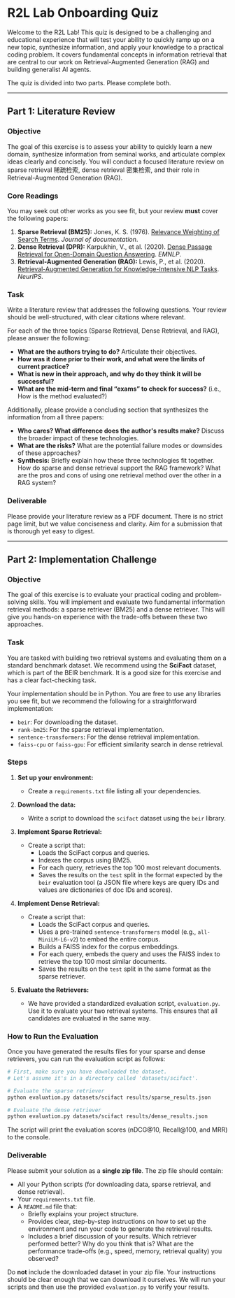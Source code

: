 # R2L Lab Onboarding Quiz

Welcome to the R2L Lab! This quiz is designed to be a challenging and educational experience that will test your ability to quickly ramp up on a new topic, synthesize information, and apply your knowledge to a practical coding problem. It covers fundamental concepts in information retrieval that are central to our work on Retrieval-Augmented Generation (RAG) and building generalist AI agents.

The quiz is divided into two parts. Please complete both.

---

## Part 1: Literature Review

### Objective

The goal of this exercise is to assess your ability to quickly learn a new domain, synthesize information from seminal works, and articulate complex ideas clearly and concisely. You will conduct a focused literature review on sparse retrieval 稀疏检索, dense retrieval 密集检索, and their role in Retrieval-Augmented Generation (RAG).

### Core Readings

You may seek out other works as you see fit, but your review **must** cover the following papers:

1. **Sparse Retrieval (BM25):** Jones, K. S. (1976). [Relevance Weighting of Search Terms](https://www.staff.city.ac.uk/~sbrp622/papers/RSJ76.pdf). *Journal of documentation*.
2. **Dense Retrieval (DPR):** Karpukhin, V., et al. (2020). [Dense Passage Retrieval for Open-Domain Question Answering](https://arxiv.org/abs/2004.04906). *EMNLP*.
3. **Retrieval-Augmented Generation (RAG):** Lewis, P., et al. (2020). [Retrieval-Augmented Generation for Knowledge-Intensive NLP Tasks](https://arxiv.org/abs/2005.11401). *NeurIPS*.

### Task

Write a literature review that addresses the following questions. Your review should be well-structured, with clear citations where relevant.

For each of the three topics (Sparse Retrieval, Dense Retrieval, and RAG), please answer the following:

* **What are the authors trying to do?** Articulate their objectives.
* **How was it done prior to their work, and what were the limits of current practice?**
* **What is new in their approach, and why do they think it will be successful?**
* **What are the mid-term and final “exams” to check for success?** (i.e., How is the method evaluated?)


Additionally, please provide a concluding section that synthesizes the information from all three papers:
* **Who cares? What difference does the author's results make?** Discuss the broader impact of these technologies.
* **What are the risks?** What are the potential failure modes or downsides of these approaches?
* **Synthesis:** Briefly explain how these three technologies fit together. How do sparse and dense retrieval support the RAG framework? What are the pros and cons of using one retrieval method over the other in a RAG system?

### Deliverable

Please provide your literature review as a PDF document. There is no strict page limit, but we value conciseness and clarity. Aim for a submission that is thorough yet easy to digest.


---

## Part 2: Implementation Challenge

### Objective

The goal of this exercise is to evaluate your practical coding and problem-solving skills. You will implement and evaluate two fundamental information retrieval methods: a sparse retriever (BM25) and a dense retriever. This will give you hands-on experience with the trade-offs between these two approaches.

### Task

You are tasked with building two retrieval systems and evaluating them on a standard benchmark dataset. We recommend using the **SciFact** dataset, which is part of the BEIR benchmark. It is a good size for this exercise and has a clear fact-checking task.

Your implementation should be in Python. You are free to use any libraries you see fit, but we recommend the following for a straightforward implementation:

* `beir`: For downloading the dataset.
* `rank-bm25`: For the sparse retrieval implementation.
* `sentence-transformers`: For the dense retrieval implementation.
* `faiss-cpu` or `faiss-gpu`: For efficient similarity search in dense retrieval.

### Steps

1. **Set up your environment:**

   * Create a `requirements.txt` file listing all your dependencies.
2. **Download the data:**

   * Write a script to download the `scifact` dataset using the `beir` library.
3. **Implement Sparse Retrieval:**

   * Create a script that:
     * Loads the SciFact corpus and queries.
     * Indexes the corpus using BM25.
     * For each query, retrieves the top 100 most relevant documents.
     * Saves the results on the `test` split in the format expected by the `beir` evaluation tool (a JSON file where keys are query IDs and values are dictionaries of doc IDs and scores).
4. **Implement Dense Retrieval:**

   * Create a script that:
     * Loads the SciFact corpus and queries.
     * Uses a pre-trained `sentence-transformers` model (e.g., `all-MiniLM-L6-v2`) to embed the entire corpus.
     * Builds a FAISS index for the corpus embeddings.
     * For each query, embeds the query and uses the FAISS index to retrieve the top 100 most similar documents.
     * Saves the results on the `test` split in the same format as the sparse retriever.
5. **Evaluate the Retrievers:**

   * We have provided a standardized evaluation script, `evaluation.py`. Use it to evaluate your two retrieval systems. This ensures that all candidates are evaluated in the same way.

### How to Run the Evaluation

Once you have generated the results files for your sparse and dense retrievers, you can run the evaluation script as follows:

```bash
# First, make sure you have downloaded the dataset.
# Let's assume it's in a directory called 'datasets/scifact'.

# Evaluate the sparse retriever
python evaluation.py datasets/scifact results/sparse_results.json

# Evaluate the dense retriever
python evaluation.py datasets/scifact results/dense_results.json
```

The script will print the evaluation scores (nDCG@10, Recall@100, and MRR) to the console.

### Deliverable

Please submit your solution as a **single zip file**. The zip file should contain:

* All your Python scripts (for downloading data, sparse retrieval, and dense retrieval).
* Your `requirements.txt` file.
* A `README.md` file that:
  * Briefly explains your project structure.
  * Provides clear, step-by-step instructions on how to set up the environment and run your code to generate the retrieval results.
  * Includes a brief discussion of your results. Which retriever performed better? Why do you think that is? What are the performance trade-offs (e.g., speed, memory, retrieval quality) you observed?

Do **not** include the downloaded dataset in your zip file. Your instructions should be clear enough that we can download it ourselves. We will run your scripts and then use the provided `evaluation.py` to verify your results.
